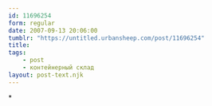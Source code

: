 ```yaml
---
id: 11696254
form: regular
date: 2007-09-13 20:06:00
tumblr: "https://untitled.urbansheep.com/post/11696254"
title:
tags:
    - post
    - контейнерный склад
layout: post-text.njk
---
```


<p>*</p>

